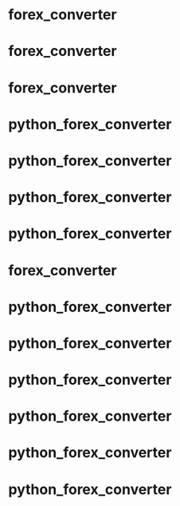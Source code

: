 # forex_converter
# forex_converter
# forex_converter
# python_forex_converter
# python_forex_converter
# python_forex_converter
# python_forex_converter
# forex_converter
# python_forex_converter
# python_forex_converter
# python_forex_converter
# python_forex_converter
# python_forex_converter
# python_forex_converter
